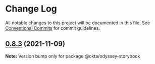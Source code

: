 # Change Log

All notable changes to this project will be documented in this file.
See [Conventional Commits](https://conventionalcommits.org) for commit guidelines.

## [0.8.3](https://github.com/okta/odyssey/compare/v0.8.2...v0.8.3) (2021-11-09)

**Note:** Version bump only for package @okta/odyssey-storybook
